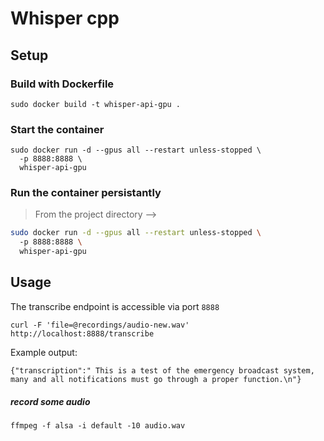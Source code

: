 
# Whisper cpp



## Setup
### Build with Dockerfile
`sudo docker build -t whisper-api-gpu .`

### Start the container
```
sudo docker run -d --gpus all --restart unless-stopped \             
  -p 8888:8888 \
  whisper-api-gpu
```

### Run the container persistantly
> From the project directory -->
```bash
sudo docker run -d --gpus all --restart unless-stopped \                 
  -p 8888:8888 \
  whisper-api-gpu
```

## Usage
The transcribe endpoint is accessible via port `8888`

`curl -F 'file=@recordings/audio-new.wav' http://localhost:8888/transcribe`

Example output:

`{"transcription":" This is a test of the emergency broadcast system, many and all notifications must go through a proper function.\n"}`

##### record some audio
`ffmpeg -f alsa -i default -10 audio.wav`
